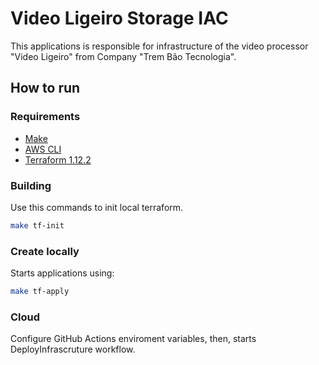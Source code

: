 # Video Ligeiro Storage IAC

This applications is responsible for infrastructure of the video processor "Video Ligeiro" from Company "Trem Bão Tecnologia".

## How to run

### Requirements

- [Make](https://www.gnu.org/software/make/)
- [AWS CLI](https://aws.amazon.com/pt/cli/)
- [Terraform 1.12.2](https://developer.hashicorp.com/terraform/install?product_intent=terraform)

### Building

Use this commands to init local terraform.

```bash
make tf-init
```

### Create locally

Starts applications using:

```bash
make tf-apply
```

### Cloud

Configure GitHub Actions enviroment variables, then, starts DeployInfrascruture workflow.

